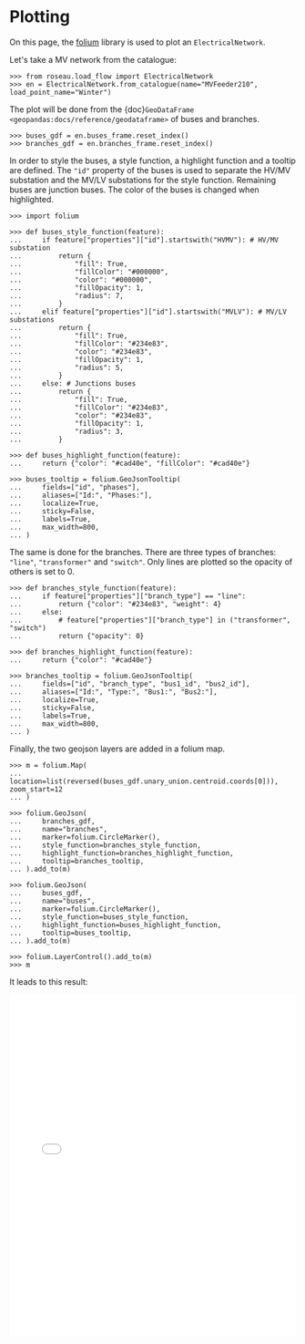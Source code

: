 # Plotting

On this page, the [folium](https://python-visualization.github.io/folium/index.html) library is used to plot an
`ElectricalNetwork`.

Let's take a MV network from the catalogue:

```pycon
>>> from roseau.load_flow import ElectricalNetwork
>>> en = ElectricalNetwork.from_catalogue(name="MVFeeder210", load_point_name="Winter")
```

The plot will be done from the {doc}`GeoDataFrame <geopandas:docs/reference/geodataframe>` of buses and branches.

```pycon
>>> buses_gdf = en.buses_frame.reset_index()
>>> branches_gdf = en.branches_frame.reset_index()
```

In order to style the buses, a style function, a highlight function and a tooltip are defined. The `"id"` property of
the buses is used to separate the HV/MV substation and the MV/LV substations for the style function. Remaining buses
are junction buses. The color of the buses is changed when highlighted.

```pycon
>>> import folium

>>> def buses_style_function(feature):
...     if feature["properties"]["id"].startswith("HVMV"): # HV/MV substation
...         return {
...             "fill": True,
...             "fillColor": "#000000",
...             "color": "#000000",
...             "fillOpacity": 1,
...             "radius": 7,
...         }
...     elif feature["properties"]["id"].startswith("MVLV"): # MV/LV substations
...         return {
...             "fill": True,
...             "fillColor": "#234e83",
...             "color": "#234e83",
...             "fillOpacity": 1,
...             "radius": 5,
...         }
...     else: # Junctions buses
...         return {
...             "fill": True,
...             "fillColor": "#234e83",
...             "color": "#234e83",
...             "fillOpacity": 1,
...             "radius": 3,
...         }

>>> def buses_highlight_function(feature):
...     return {"color": "#cad40e", "fillColor": "#cad40e"}

>>> buses_tooltip = folium.GeoJsonTooltip(
...     fields=["id", "phases"],
...     aliases=["Id:", "Phases:"],
...     localize=True,
...     sticky=False,
...     labels=True,
...     max_width=800,
... )
```

The same is done for the branches. There are three types of branches: `"line"`, `"transformer"` and `"switch"`. Only
lines are plotted so the opacity of others is set to 0.

```pycon
>>> def branches_style_function(feature):
...     if feature["properties"]["branch_type"] == "line":
...         return {"color": "#234e83", "weight": 4}
...     else:
...         # feature["properties"]["branch_type"] in ("transformer", "switch")
...         return {"opacity": 0}

>>> def branches_highlight_function(feature):
...     return {"color": "#cad40e"}

>>> branches_tooltip = folium.GeoJsonTooltip(
...     fields=["id", "branch_type", "bus1_id", "bus2_id"],
...     aliases=["Id:", "Type:", "Bus1:", "Bus2:"],
...     localize=True,
...     sticky=False,
...     labels=True,
...     max_width=800,
... )
```

Finally, the two geojson layers are added in a folium map.

```pycon
>>> m = folium.Map(
...     location=list(reversed(buses_gdf.unary_union.centroid.coords[0])), zoom_start=12
... )

>>> folium.GeoJson(
...     branches_gdf,
...     name="branches",
...     marker=folium.CircleMarker(),
...     style_function=branches_style_function,
...     highlight_function=branches_highlight_function,
...     tooltip=branches_tooltip,
... ).add_to(m)

>>> folium.GeoJson(
...     buses_gdf,
...     name="buses",
...     marker=folium.CircleMarker(),
...     style_function=buses_style_function,
...     highlight_function=buses_highlight_function,
...     tooltip=buses_tooltip,
... ).add_to(m)

>>> folium.LayerControl().add_to(m)
>>> m
```

It leads to this result:

<iframe src="../_static/Network/MVFeeder210.html" height="600px" width="100%" frameborder="0"></iframe>
